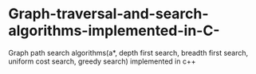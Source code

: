 # Graph-traversal-and-search-algorithms-implemented-in-C-
Graph path search algorithms(a*, depth first search, breadth first search, uniform cost search, greedy search) implemented in c++

